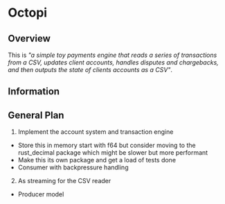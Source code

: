 # Octopi

## Overview

This is _"a simple toy payments engine that reads a series of transactions
from a CSV, updates client accounts, handles disputes and chargebacks, and then outputs the
state of clients accounts as a CSV"_.

## Information

## General Plan

1. Implement the account system and transaction engine

- Store this in memory start with f64 but consider moving to the rust_decimal package which might be slower but more performant
- Make this its own package and get a load of tests done
- Consumer with backpressure handling

2. As streaming for the CSV reader

- Producer model
